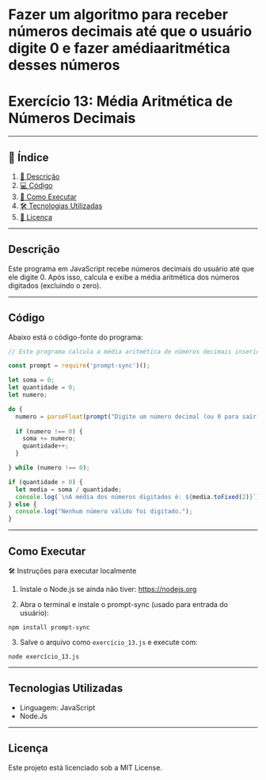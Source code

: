 # Fazer um algoritmo para receber números decimais até que o usuário digite 0 e fazer amédiaaritmética desses números

# Exercício 13: Média Aritmética de Números Decimais

---

## 📑 Índice

1. [📖 Descrição](#descrição)  
2. [💻 Código](#código)  
3. [🚀 Como Executar](#como-executar)   
4. [🛠️ Tecnologias Utilizadas](#tecnologias-utilizadas)  
5. [📜 Licença](#licença)  

---

## Descrição

Este programa em JavaScript recebe números decimais do usuário até que ele digite 0. Após isso, calcula e exibe a média aritmética dos números digitados (excluindo o zero).

---

## Código

Abaixo está o código-fonte do programa:

```JavaScript
// Este programa calcula a média aritmética de números decimais inseridos pelo usuário até ele digitar 0

const prompt = require('prompt-sync')();

let soma = 0;
let quantidade = 0;
let numero;

do {
  numero = parseFloat(prompt("Digite um número decimal (ou 0 para sair): "));
  
  if (numero !== 0) {
    soma += numero;
    quantidade++;
  }

} while (numero !== 0);

if (quantidade > 0) {
  let media = soma / quantidade;
  console.log(`\nA média dos números digitados é: ${media.toFixed(2)}`);
} else {
  console.log("Nenhum número válido foi digitado.");
}

```

---

## Como Executar

🛠️ Instruções para executar localmente

1. Instale o Node.js se ainda não tiver: https://nodejs.org

2. Abra o terminal e instale o prompt-sync (usado para entrada do usuário):

```
npm install prompt-sync
```

3. Salve o arquivo como `exercício_13.js` e execute com:

```
node exercício_13.js
```

---

## Tecnologias Utilizadas

- Linguagem: JavaScript
- Node.Js

---

## Licença

Este projeto está licenciado sob a MIT License.
